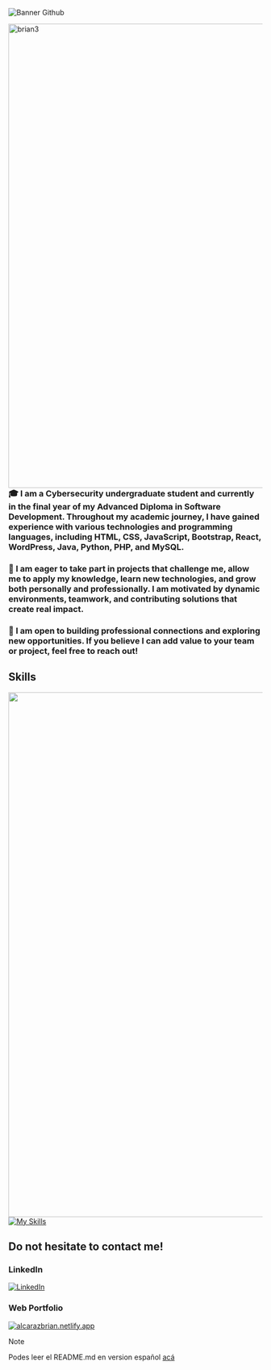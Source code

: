![Banner Github](https://github.com/user-attachments/assets/f20ded23-87ed-420b-8b57-bf58978ebb34)


<img align="right" src="https://github.com/alcarazbrian/alcarazbrian/assets/88253226/9dbde356-2c87-4234-86cb-9b3378606635" alt="brian3" style="max-width: 100%; height: 23vh;">

<h3 align="left">
🎓 I am a <b>Cybersecurity undergraduate student</b> and currently in the final year of my <b>Advanced Diploma in Software Development</b>. Throughout my academic journey, I have gained experience with various technologies and programming languages, including <b>HTML, CSS, JavaScript, Bootstrap, React, WordPress, Java, Python, PHP, and MySQL</b>.
</h3>

<h3 align="left">
🚀 I am eager to take part in projects that challenge me, allow me to apply my knowledge, learn new technologies, and grow both personally and professionally. I am motivated by dynamic environments, teamwork, and contributing solutions that create real impact.
</h3>

<h3 align="left">
🤝 I am open to building professional connections and exploring new opportunities.  
If you believe I can add value to your team or project, feel free to reach out!
</h3>



<h2 align="left"> Skills </h2>
<img align="left" style="max-width: 100%; height: 26vh;" src="https://github.com/alcarazbrian/alcarazbrian/assets/88253226/e24545c1-a942-40db-be07-edb45073a85f">

 [![My Skills](https://skillicons.dev/icons?i=html,css,javascript,nodejs,bootstrap,react,astro,express,wordpress,mongodb,php,mysql,cs,java,python,godot&perline=4)]()<br/>

## Do not hesitate to contact me!
### LinkedIn
[![LinkedIn](https://img.shields.io/badge/linkedin-%230077B5.svg?style=for-the-badge&logo=linkedin&logoColor=white)](https://www.linkedin.com/in/alcarazbrian/)
### Web Portfolio
[![alcarazbrian.netlify.app](https://img.shields.io/badge/alcarazbrian.netlify.app%20-000000?style=for-the-badge&logoColor=white)](https://alcarazbrian.netlify.app/)
<br/>

> [!NOTE]  
> Podes leer el README.md en version español [acá](https://github.com/alcarazbrian/alcarazbrian/blob/main/README.md)
